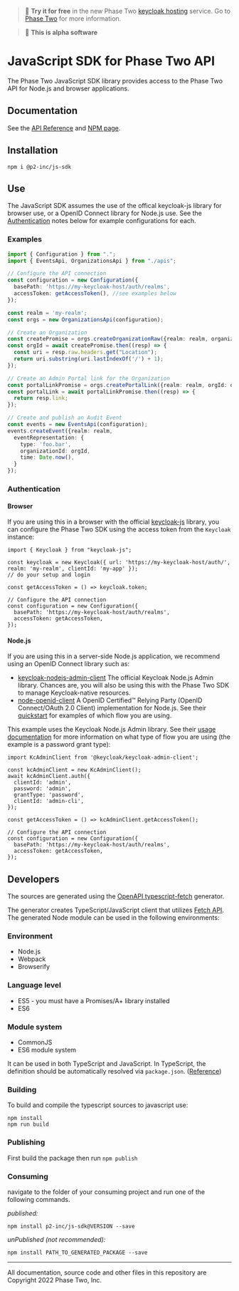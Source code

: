 > :rocket: **Try it for free** in the new Phase Two [keycloak hosting](https://phasetwo.io/?utm_medium=readme&utm_campaign=phasetwo-js) service. Go to [Phase Two](https://phasetwo.io/) for more information.

> :bug: **This is alpha software**

# JavaScript SDK for Phase Two API

The Phase Two JavaScript SDK library provides access to the Phase Two API for Node.js and browser applications.

## Documentation

See the [API Reference](https://phasetwo.io/api/) and [NPM page](https://www.npmjs.com/package/@p2-inc/js-sdk).

## Installation

```
npm i @p2-inc/js-sdk
```

## Use

The JavaScript SDK assumes the use of the offical keycloak-js library for browser use, or a OpenID Connect library for Node.js use. See the [Authentication](#Authentication) notes below for example configurations for each.

### Examples

```typescript
import { Configuration } from ".";
import { EventsApi, OrganizationsApi } from "./apis";

// Configure the API connection
const configuration = new Configuration({
  basePath: 'https://my-keycloak-host/auth/realms',
  accessToken: getAccessToken(), //see examples below
});

const realm = 'my-realm';
const orgs = new OrganizationsApi(configuration);

// Create an Organization
const createPromise = orgs.createOrganizationRaw({realm: realm, organizationRepresentation: {name: 'my-org'}});
const orgId = await createPromise.then((resp) => {
  const uri = resp.raw.headers.get("Location");
  return uri.substring(uri.lastIndexOf('/') + 1);
});

// Create an Admin Portal link for the Organization
const portalLinkPromise = orgs.createPortalLink({realm: realm, orgId: orgId});
const portalLink = await portalLinkPromise.then((resp) => {
  return resp.link;
});

// Create and publish an Audit Event
const events = new EventsApi(configuration);
events.createEvent({realm: realm,
  eventRepresentation: {
    type: 'foo.bar',
    organizationId: orgId,
    time: Date.now(),
  }
});
```

### Authentication

#### Browser

If you are using this in a browser with the official [keycloak-js](https://www.npmjs.com/package/keycloak-js) library, you can configure the Phase Two SDK using the access token from the `Keycloak` instance:

```
import { Keycloak } from "keycloak-js";

const keycloak = new Keycloak({ url: 'https://my-keycloak-host/auth/', realm: 'my-realm', clientId: 'my-app' });
// do your setup and login

const getAccessToken = () => keycloak.token;

// Configure the API connection
const configuration = new Configuration({
  basePath: 'https://my-keycloak-host/auth/realms',
  accessToken: getAccessToken,
});
```

#### Node.js

If you are using this in a server-side Node.js application, we recommend using an OpenID Connect library such as:
- [keycloak-nodejs-admin-client](https://github.com/keycloak/keycloak-nodejs-admin-client) The official Keycloak Node.js Admin library. Chances are, you will also be using this with the Phase Two SDK to manage Keycloak-native resources.
- [node-openid-client](https://github.com/panva/node-openid-client) A OpenID Certified™ Relying Party (OpenID Connect/OAuth 2.0 Client) implementation for Node.js. See their [quickstart](https://github.com/panva/node-openid-client#quick-start) for examples of which flow you are using.

This example uses the Keycloak Node.js Admin library. See their [usage documentation](https://github.com/keycloak/keycloak-nodejs-admin-client#usage) for more information on what type of flow you are using (the example is a password grant type):
```
import KcAdminClient from '@keycloak/keycloak-admin-client';

const kcAdminClient = new KcAdminClient();
await kcAdminClient.auth({
  clientId: 'admin',
  password: 'admin',
  grantType: 'password',
  clientId: 'admin-cli',
});

const getAccessToken = () => kcAdminClient.getAccessToken();

// Configure the API connection
const configuration = new Configuration({
  basePath: 'https://my-keycloak-host/auth/realms',
  accessToken: getAccessToken,
});
```

## Developers

The sources are generated using the [OpenAPI typescript-fetch](https://openapi-generator.tech/docs/generators/typescript-fetch) generator. 

The generator creates TypeScript/JavaScript client that utilizes [Fetch API](https://fetch.spec.whatwg.org/). The generated Node module can be used in the following environments:

### Environment
* Node.js
* Webpack
* Browserify

### Language level
* ES5 - you must have a Promises/A+ library installed
* ES6

### Module system
* CommonJS
* ES6 module system

It can be used in both TypeScript and JavaScript. In TypeScript, the definition should be automatically resolved via `package.json`. ([Reference](http://www.typescriptlang.org/docs/handbook/typings-for-npm-packages.html))

### Building

To build and compile the typescript sources to javascript use:
```
npm install
npm run build
```

### Publishing

First build the package then run ```npm publish```

### Consuming

navigate to the folder of your consuming project and run one of the following commands.

_published:_

```
npm install p2-inc/js-sdk@VERSION --save
```

_unPublished (not recommended):_

```
npm install PATH_TO_GENERATED_PACKAGE --save
```

---

All documentation, source code and other files in this repository are Copyright 2022 Phase Two, Inc.
